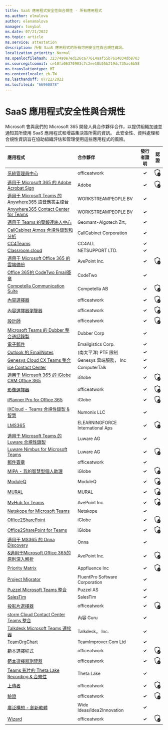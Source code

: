 ```yaml
---
title: SaaS 應用程式安全性與合規性 - 所有應用程式
ms.author: elmalova
author: elenamalova
manager: tonybal
ms.date: 07/21/2022
ms.topic: article
ms.service: attestation
description: 所有 SaaS 應用程式的所有可用安全性與合規性資訊。
localization_priority: Normal
ms.openlocfilehash: 32374a0e7ed126ca77614aaf55b7614034db8703
ms.sourcegitcommit: ce10fa06370903c7c2ee18b55b219dc735ac6b58
ms.translationtype: MT
ms.contentlocale: zh-TW
ms.lasthandoff: 07/22/2022
ms.locfileid: "66960878"
---
```

# <a name="saas-apps-security-and-compliance"></a>SaaS 應用程式安全性與合規性

Microsoft 會與我們的 Microsoft 365 開發人員合作夥伴合作，以提供組織加速並通知其所使用 SaaS 應用程式和增益集決策所需的資訊。 此安全性、資料處理和合規性資訊旨在協助組織評估和管理使用這些應用程式的風險。

| **應用程式** | **合作夥伴** | **發行者證明** | **認證** |
|:--------|:------------|:----------------------:|:-------------:|
| [系統管理員中心](./officeatwork-admin-center.md) | officeatwork | **✓** | <img alt="Certified application badge" src="../media/certified-badge.png" height="25" width="25" /> |
| [適用于 Microsoft 365 的 Adobe Acrobat Sign](./adobe-acrobat-sign-for-microsoft-365.md) | Adobe | **✓** | <img alt="Certified application badge" src="../media/certified-badge.png" height="25" width="25" /> |
| [適用于 Microsoft Teams 的 Anywhere365 語音應答主控台](./workstreampeople-bv-anywhere365-attendant-console-for-microsoft-teams.md) | WORKSTREAMPEOPLE BV | **✓** |  |
| [Anywhere365 Contact Center for Teams](./workstreampeople-bv-anywhere365-contact-center-for-teams.md) | WORKSTREAMPEOPLE BV | **✓** |  |
| [適用于 Teams 的警報連絡人中心](./geomant-algotech-zrt-buzzeasy-contact-center-for-teams.md) | Geomant-Algotech Zrt。 | **✓** |  |
| [CallCabinet Atmos 合規性錄製和分析](./callcabinet-corporation-atmos-compliance-recording-and-analytics.md) | CallCabinet Corporation | **✓** |  |
| [CC4Teams](./cc4all-cc4teams.md) | CC4ALL | **✓** |  |
| [Classroom.cloud](./netsupport-ltd-classroomcloud.md) | NETSUPPORT LTD. | **✓** |  |
| [適用于 Microsoft Office 365 的雲端備份](./avepoint-inc-cloud-backup-for-microsoft-office-365.md) | AvePoint Inc. | **✓** | <img alt="Certified application badge" src="../media/certified-badge.png" height="25" width="25" /> |
| [Office 365的 CodeTwo Email簽章](./codetwo-email-signatures-for-office-365.md) | CodeTwo | **✓** |  |
| [Competella Communication Suite](./competella-ab-communication-suite.md) | Competella AB | **✓** | <img alt="Certified application badge" src="../media/certified-badge.png" height="25" width="25" /> |
| [內容選擇器](./officeatwork-content-chooser.md) | officeatwork | **✓** | <img alt="Certified application badge" src="../media/certified-badge.png" height="25" width="25" /> |
| [內容選擇器瀏覽器](./officeatwork-content-chooser-browser.md) | officeatwork | **✓** | <img alt="Certified application badge" src="../media/certified-badge.png" height="25" width="25" /> |
| [設計師](./officeatwork-designer.md) | officeatwork | **✓** | <img alt="Certified application badge" src="../media/certified-badge.png" height="25" width="25" /> |
| [Microsoft Teams 的 Dubber 整合通話錄製](./dubber-corp-unified-call-recording-for-microsoft-teams.md) | Dubber Corp | **✓** |  |
| [電子郵件](./emailgistics-corp.md) | Emailgistics Corp. | **✓** |  |
| [Outlook 的 EmailNotes](./standss-south-pacific-pte-limited-emailnotes-for-outlook.md) |  (南太平洋) PTE 限制 | **✓** |  |
| [Genesys Cloud CX Teams 整合](./genesys-cloud-services-inc-cx-teams-integration.md) | Genesys 雲端服務， Inc | **✓** |  |
| [ice Contact Center](./computertalk-ice-contact-center.md) | ComputerTalk | **✓** |  |
| [適用于 Microsoft 365 的 iGlobe CRM Office 365](./iglobe-crm-office-365-for-microsoft.md) | iGlobe | **✓** | <img alt="Certified application badge" src="../media/certified-badge.png" height="25" width="25" /> |
| [影像選擇器](./officeatwork-image-chooser.md) | officeatwork | **✓** | <img alt="Certified application badge" src="../media/certified-badge.png" height="25" width="25" /> |
| [iPlanner Pro for Office 365](./iglobe-iplanner-pro-for-office-365.md) | iGlobe | **✓** | <img alt="Certified application badge" src="../media/certified-badge.png" height="25" width="25" /> |
| [IXCloud - Teams 合規性錄製 &amp; 智慧](./numonix-llc-ixcloud-teams-compliance-recordingintelligence.md) | Numonix LLC | **✓** |  |
| [LMS365](./elearningforce-international-aps-lms365.md) | ELEARNINGFORCE International Aps | **✓** | <img alt="Certified application badge" src="../media/certified-badge.png" height="25" width="25" /> |
| [適用于 Microsoft Teams 的 Luware 合規性錄製](./luware-ag-compliance-recording-for-microsoft-teams.md) | Luware AG | **✓** |  |
| [Luware Nimbus for Microsoft Teams](./luware-ag-nimbus-for-microsoft-teams.md) | Luware AG | **✓** | <img alt="Certified application badge" src="../media/certified-badge.png" height="25" width="25" /> |
| [郵件簽章](./officeatwork-mail-signature.md) | officeatwork | **✓** |  |
| [MIPA - 我的智慧型個人助理](./iglobe-mipa-my-intelligent-personal-assistant.md) | iGlobe | **✓** | <img alt="Certified application badge" src="../media/certified-badge.png" height="25" width="25" /> |
| [ModuleQ](./moduleq.md) | ModuleQ | **✓** | <img alt="Certified application badge" src="../media/certified-badge.png" height="25" width="25" /> |
| [MURAL](./mural.md) | MURAL | **✓** | <img alt="Certified application badge" src="../media/certified-badge.png" height="25" width="25" /> |
| [MyHub for Teams](./avepoint-inc-myhub-for-teams.md) | AvePoint Inc. | **✓** | <img alt="Certified application badge" src="../media/certified-badge.png" height="25" width="25" /> |
| [Netskope for Microsoft Teams](./netskope-for-microsoft-teams.md) | Netskope | **✓** |  |
| [Office2SharePoint](./iglobe-office2sharepoint.md) | iGlobe | **✓** | <img alt="Certified application badge" src="../media/certified-badge.png" height="25" width="25" /> |
| [Office2SharePoint for Teams](./iglobe-office2sharepoint-for-teams.md) | iGlobe | **✓** | <img alt="Certified application badge" src="../media/certified-badge.png" height="25" width="25" /> |
| [適用于 MS365 的 Onna Discovery](./onna-discovery-for-ms365.md) | Onna | **✓** |  |
| [&amp;適用于Microsoft Office 365的原則深入解析](./avepoint-inc-policiesinsights-for-microsoft-office-365.md) | AvePoint Inc. | **✓** | <img alt="Certified application badge" src="../media/certified-badge.png" height="25" width="25" /> |
| [Priority Matrix](./appfluence-inc-priority-matrix.md) | Appfluence Inc | **✓** | <img alt="Certified application badge" src="../media/certified-badge.png" height="25" width="25" /> |
| [Project Migrator](./fluentpro-software-corporation-project-migrator.md) | FluentPro Software Corporation | **✓** |  |
| [Puzzel Microsoft Teams 整合](./puzzel-as-microsoft-teams-integration.md) | Puzzel AS | **✓** |  |
| [SalesTim](./salestim.md) | SalesTim | **✓** |  |
| [投影片選擇器](./officeatwork-slide-chooser.md) | officeatwork | **✓** | <img alt="Certified application badge" src="../media/certified-badge.png" height="25" width="25" /> |
| [storm Cloud Contact Center Teams 整合](./content-guru-storm-cloud-contact-center-teams-integration.md) | 內容 Guru | **✓** |  |
| [Talkdesk Microsoft Teams 連接器](./talkdesk-inc-microsoft-teams-connector.md) | Talkdesk， Inc. | **✓** |  |
| [TeamOrgChart](./teamimprovercom-ltd-teamorgchart.md) | TeamImprover.Com Ltd | **✓** |  |
| [範本選擇程式](./officeatwork-template-chooser.md) | officeatwork | **✓** | <img alt="Certified application badge" src="../media/certified-badge.png" height="25" width="25" /> |
| [範本選擇器瀏覽器](./officeatwork-template-chooser-browser.md) | officeatwork | **✓** | <img alt="Certified application badge" src="../media/certified-badge.png" height="25" width="25" /> |
| [Teams 影片的 Theta Lake Recording &amp; 合規性](./theta-lake-recordingcompliance-for-teams-video.md) | Theta Lake | **✓** |  |
| [上傳者](./officeatwork-uploader.md) | officeatwork | **✓** | <img alt="Certified application badge" src="../media/certified-badge.png" height="25" width="25" /> |
| [驗證](./officeatwork-verifier.md) | officeatwork | **✓** | <img alt="Certified application badge" src="../media/certified-badge.png" height="25" width="25" /> |
| [廣泛構想 - 創新軟體](./wide-ideasidea2innovation-ideas-innovation-software.md) | Wide Ideas/Idea2Innovation | **✓** |  |
| [Wizard](./officeatwork-wizard.md) | officeatwork | **✓** | <img alt="Certified application badge" src="../media/certified-badge.png" height="25" width="25" /> |
